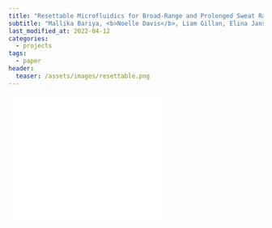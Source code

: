 ```yaml
---
title: "Resettable Microfluidics for Broad-Range and Prolonged Sweat Rate Sensing"
subtitle: "Mallika Bariya, <b>Noelle Davis</b>, Liam Gillan, Elina Jansson, Annukka Kokkonen, Colm McCaffrey, Jussi Hiltunen, and Ali Javey. <u>ACS Sensors</u> (2022)."
last_modified_at: 2022-04-12
categories:
  - projects
tags:
  - paper
header:
  teaser: /assets/images/resettable.png
---
```



<embed src="/assets/pdf/bariya_davis_2022_acssensors_resettable-ufluidic.pdf" type="application/pdf" height="250"/>